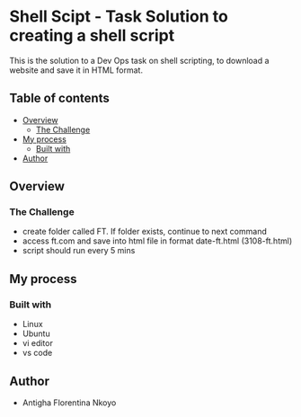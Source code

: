 # Shell Scipt - Task Solution to creating a shell script

 This is the solution to a Dev Ops task on shell scripting, to download a website and save it in HTML format.

## Table of contents

- [Overview](#overview)
  - [The Challenge](#challenge)
- [My process](#my-process)
  - [Built with](#built-with)
- [Author](#author)


## Overview

  ### The Challenge
 - create folder called FT. If folder exists, continue to next command
 - access ft.com and save into html file in format date-ft.html (3108-ft.html)
 - script should run every 5 mins
    
## My process

  ### Built with
 - Linux
 - Ubuntu 
 - vi editor
 - vs code

## Author

  - Antigha Florentina Nkoyo